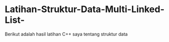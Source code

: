 # Latihan-Struktur-Data-Multi-Linked-List-
Berikut adalah hasil latihan C++ saya tentang struktur data
